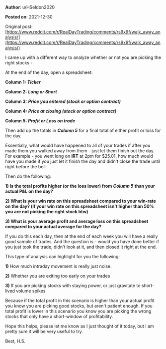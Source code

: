 **Author**: u/HSeldon2020

**Posted on**: 2021-12-30

Original post: [https://www.reddit.com/r/RealDayTrading/comments/rs9x9f/walk_away_analysis/](https://www.reddit.com/r/RealDayTrading/comments/rs9x9f/walk_away_analysis/)

I came up with a different way to analyze whether or not you are picking the right stocks - 

At the end of the day, open a spreadsheet:

**Column 1:** ***Ticker***

**Column 2:** ***Long or Short***

**Column 3:** ***Price you entered (stock or option contract)***

**Column 4:** ***Price at closing (stock or option contract)***

**Column 5:** ***Profit or Loss on trade***

Then add up the totals in ***Column 5*** for a final total of either profit or loss for the day.

Essentially, what would have happened to all of your trades if after you made them you walked away from them - just let them finish out the day.  For example - you went long on **IRT** at 2pm for $25.01, how much would have you made if you just let it finish the day and didn't close the trade until right before the bell.

Then do the following:

**1) Is the total profits higher (or the loss lower) from** ***Column 5*** **than your actual P&L on the day?**

**2) What is your win rate on this spreadsheet compared to your win-rate on the day?  (if your win rate on this spreadsheet isn't higher than 50% you are not picking the right stock btw)**

**3) What is your average profit and average loss on this spreadsheet compared to your actual average for the day?**

If you do this each day, then at the end of each week you will have a really good sample of trades.  And the question is - would you have done better if you just took the trade, didn't look at it, and then closed it right at the end.  

This type of analysis can highlight for you the following:

**1)** How much intraday movement is really just noise.

**2)** Whether you are exiting too early on your trades

**3)** If you are picking stocks with staying power, or just gravitate to short-lived volume spikes

Because if the total profit in this scenario is higher than your actual profit you know you are picking good stocks, but aren't patient enough.  If you total profit is lower in this scenario you know you are picking the wrong stocks that only have a short-window of profitability.

Hope this helps, please let me know as I just thought of it today, but I am pretty sure it will be very useful to try.

Best, H.S.